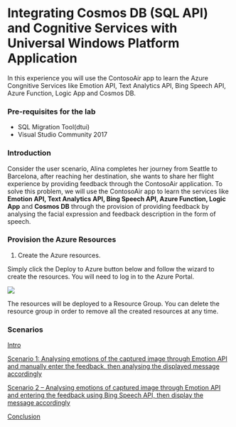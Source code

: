 # Integrating Cosmos DB (SQL API) and Cognitive Services with Universal Windows Platform Application

In this experience you will use the ContosoAir app to learn the Azure Congnitive Services like Emotion API, Text Analytics API, Bing Speech API, Azure Function, Logic App and Cosmos DB.

### Pre-requisites for the lab ###

- SQL Migration Tool(dtui)
- Visual Studio Community 2017

### Introduction 

Consider the user scenario, Alina completes her journey from Seattle to Barcelona, after reaching her destination, she wants to share her flight experience by providing feedback through the ContosoAir application.
To solve this problem, we will use the ContosoAir app to learn the services like **Emotion API, Text Analytics API, Bing Speech API, Azure Function, Logic App** and **Cosmos DB** through the provision of providing feedback by analysing the facial expression and feedback description in the form of speech.

### Provision the Azure Resources ###

1. Create the Azure resources.
    
  Simply click the Deploy to Azure button below and follow the wizard to create the resources. You will need to log in to the Azure Portal.
                                                                     
  <a href="https://portal.azure.com/#create/Microsoft.Template/uri/https://raw.githubusercontent.com/Microsoft/developer-immersion-data/master/labs/sp-gda/gdaexpericence5/story_a_azurefunction_with_cosmosdb/deployment/template.json" target="_blank">
    <img src="http://azuredeploy.net/deploybutton.png"/>
  </a>

  The resources will be deployed to a Resource Group. You can delete the resource group in order to remove all the created resources at any time.

### Scenarios ###

<a href="./story_a_azurefunction_with_cosmosdb/content/intro.md">Intro</a>

<a href="./story_a_azurefunction_with_cosmosdb/content/0.md">Scenario 1: Analysing emotions of the captured image through Emotion API and manually enter the feedback, then analysing the displayed message accordingly</a>

<a href="./story_a_azurefunction_with_cosmosdb/content/1.md">Scenario 2 – Analysing emotions of captured image through Emotion API and entering the feedback using Bing Speech API, then display the message accordingly</a>

<a href="./story_a_azurefunction_with_cosmosdb/content/conclusion.md">Conclusion</a>   


